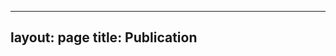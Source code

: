 
---
layout: page
title: Publication
---

<script src="https://bibbase.org/show?bib=https://dblp.org/pid/93/2896.bib&jsonp=1"></script>
